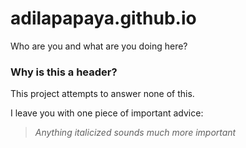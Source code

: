 # adilapapaya.github.io

Who are you and what are you doing here?

### Why is this a header?

This project attempts to answer none of this. 

I leave you with one piece of important advice:

> *Anything italicized sounds much more important*

